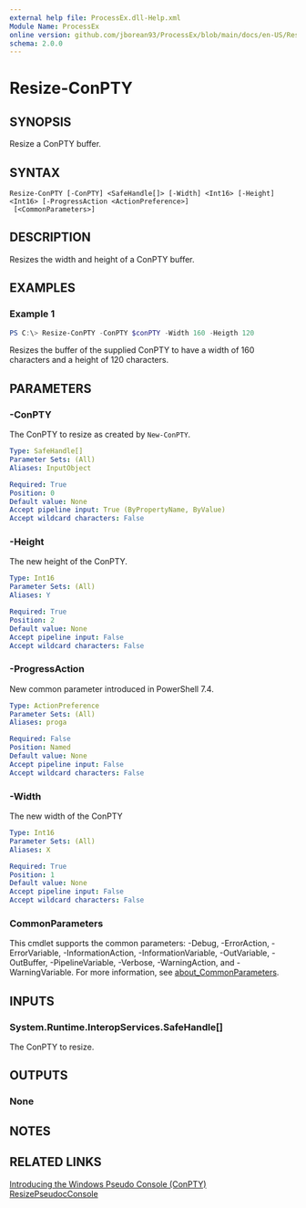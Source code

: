 ```yaml
---
external help file: ProcessEx.dll-Help.xml
Module Name: ProcessEx
online version: github.com/jborean93/ProcessEx/blob/main/docs/en-US/Resize-ConPTY.md
schema: 2.0.0
---
```


# Resize-ConPTY

## SYNOPSIS
Resize a ConPTY buffer.

## SYNTAX

```
Resize-ConPTY [-ConPTY] <SafeHandle[]> [-Width] <Int16> [-Height] <Int16> [-ProgressAction <ActionPreference>]
 [<CommonParameters>]
```

## DESCRIPTION
Resizes the width and height of a ConPTY buffer.

## EXAMPLES

### Example 1
```powershell
PS C:\> Resize-ConPTY -ConPTY $conPTY -Width 160 -Heigth 120
```

Resizes the buffer of the supplied ConPTY to have a width of 160 characters and a height of 120 characters.

## PARAMETERS

### -ConPTY
The ConPTY to resize as created by `New-ConPTY`.

```yaml
Type: SafeHandle[]
Parameter Sets: (All)
Aliases: InputObject

Required: True
Position: 0
Default value: None
Accept pipeline input: True (ByPropertyName, ByValue)
Accept wildcard characters: False
```

### -Height
The new height of the ConPTY.

```yaml
Type: Int16
Parameter Sets: (All)
Aliases: Y

Required: True
Position: 2
Default value: None
Accept pipeline input: False
Accept wildcard characters: False
```

### -ProgressAction
New common parameter introduced in PowerShell 7.4.

```yaml
Type: ActionPreference
Parameter Sets: (All)
Aliases: proga

Required: False
Position: Named
Default value: None
Accept pipeline input: False
Accept wildcard characters: False
```

### -Width
The new width of the ConPTY

```yaml
Type: Int16
Parameter Sets: (All)
Aliases: X

Required: True
Position: 1
Default value: None
Accept pipeline input: False
Accept wildcard characters: False
```

### CommonParameters
This cmdlet supports the common parameters: -Debug, -ErrorAction, -ErrorVariable, -InformationAction, -InformationVariable, -OutVariable, -OutBuffer, -PipelineVariable, -Verbose, -WarningAction, and -WarningVariable. For more information, see [about_CommonParameters](http://go.microsoft.com/fwlink/?LinkID=113216).

## INPUTS

### System.Runtime.InteropServices.SafeHandle[]
The ConPTY to resize.

## OUTPUTS

### None
## NOTES

## RELATED LINKS

[Introducing the Windows Pseudo Console (ConPTY)](https://devblogs.microsoft.com/commandline/windows-command-line-introducing-the-windows-pseudo-console-conpty/)
[ResizePseudocConsole](https://docs.microsoft.com/en-us/windows/console/resizepseudoconsole)
